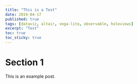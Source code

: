 ```yaml
---
title: "This is a Test"
date: 2019-04-17
published: true
tags: [dataviz, altair, vega-lite, observable, holoviews]
excerpt: "Test"
toc: true
toc_sticky: true
---
```


# Section 1

This is an example post.
